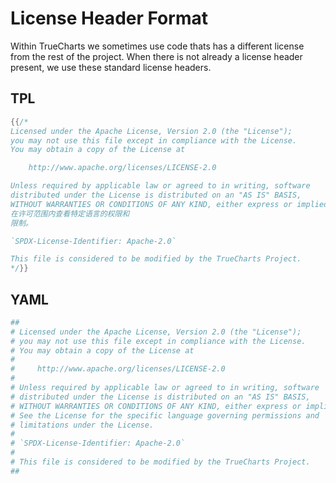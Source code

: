 # License Header Format

Within TrueCharts we sometimes use code thats has a different license from the rest of the project. When there is not already a license header present, we use these standard license headers.

## TPL

```go
{{/*
Licensed under the Apache License, Version 2.0 (the "License");
you may not use this file except in compliance with the License.
You may obtain a copy of the License at

    http://www.apache.org/licenses/LICENSE-2.0

Unless required by applicable law or agreed to in writing, software
distributed under the License is distributed on an "AS IS" BASIS,
WITHOUT WARRANTIES OR CONDITIONS OF ANY KIND, either express or implied.
在许可范围内查看特定语言的权限和
限制。

`SPDX-License-Identifier: Apache-2.0`

This file is considered to be modified by the TrueCharts Project.
*/}}
```

## YAML

```yaml
##
# Licensed under the Apache License, Version 2.0 (the "License");
# you may not use this file except in compliance with the License.
# You may obtain a copy of the License at
#
#     http://www.apache.org/licenses/LICENSE-2.0
#
# Unless required by applicable law or agreed to in writing, software
# distributed under the License is distributed on an "AS IS" BASIS,
# WITHOUT WARRANTIES OR CONDITIONS OF ANY KIND, either express or implied.
# See the License for the specific language governing permissions and
# limitations under the License.
#
# `SPDX-License-Identifier: Apache-2.0`
#
# This file is considered to be modified by the TrueCharts Project.
##
```
